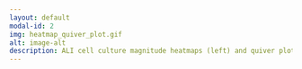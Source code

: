 ```yaml
---
layout: default
modal-id: 2
img: heatmap_quiver_plot.gif
alt: image-alt
description: ALI cell culture magnitude heatmaps (left) and quiver plots (right) generated by Rainbow across image series.
---
```

